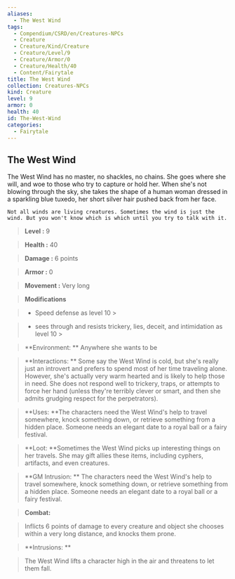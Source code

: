 ```yaml
---
aliases:
  - The West Wind
tags:
  - Compendium/CSRD/en/Creatures-NPCs
  - Creature
  - Creature/Kind/Creature
  - Creature/Level/9
  - Creature/Armor/0
  - Creature/Health/40
  - Content/Fairytale
title: The West Wind
collection: Creatures-NPCs
kind: Creature
level: 9
armor: 0
health: 40
id: The-West-Wind
categories:
  - Fairytale
---
```

## The West Wind    
The West Wind has no master, no shackles, no chains. She goes where she will, and woe to those who try to capture or hold her. When she's not blowing through the sky, she takes the shape of a human woman dressed in a sparkling blue tuxedo, her short silver hair pushed back from her face.  
	Not all winds are living creatures. Sometimes the wind is just the wind. But you won't know which is which until you try to talk with it.    
  
    
> **Level :** 9    
> **Health :** 40    
> **Damage :** 6 points    
> **Armor :** 0    
> **Movement :** Very long    
> **Modifications**    
>- Speed defense as level 10 >  
>    
>- sees through and resists trickery, lies, deceit, and intimidation as level 10 >  
>    
> **Environment: ** Anywhere she wants to be    
> **Interactions: ** Some say the West Wind is cold, but she's really just an introvert and prefers to spend most of her time traveling alone. However, she's actually very warm hearted and is likely to help those in need. She does not respond well to trickery, traps, or attempts to force her hand (unless they're terribly clever or smart, and then she admits grudging respect for the perpetrators).    
> **Uses: **The characters need the West Wind's help to travel somewhere, knock something down, or retrieve something from a hidden place. Someone needs an elegant date to a royal ball or a fairy festival.    
> **Loot: **Sometimes the West Wind picks up interesting things on her travels. She may gift allies these items, including cyphers, artifacts, and even creatures.    
> **GM Intrusion: ** The characters need the West Wind's help to travel somewhere, knock something down, or retrieve something from a hidden place. Someone needs an elegant date to a royal ball or a fairy festival.    
  
> **Combat:**   
> Inflicts 6 points of damage to every creature and object she chooses within a very long distance, and knocks them prone.    
    
  
> **Intrusions: **   
> The West Wind lifts a character high in the air and threatens to let them fall.    
